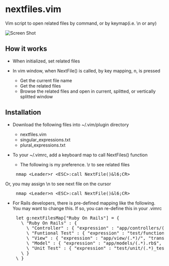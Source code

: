 nextfiles.vim
=============

Vim script to open related files by command, or by keymap(i.e. \n or any)

![Screen Shot](http://i.imgur.com/TsAq70K.png)

How it works
------------

* When initialized, set related files
* In vim window, when NextFile() is called, by key mapping, <leader>n, is pressed

  * Get the current file name
  * Get the related files
  * Browse the related files and open in current, splitted, or vertically splitted window

Installation
------------

* Download the following files into ~/.vim/plugin directory 
  * nextfiles.vim
  * singular_expressions.txt
  * plural_expressions.txt

* To your ~/.vimrc, add a keyboard map to call NextFiles() function
  * The following is my preference. \r to see related files
<pre>
    nmap &lt;Leader>r &lt;ESC>:call NextFile()&l6;CR>
</pre>
  Or, you may assign \n to see next file on the cursor
<pre>
    nmap &lt;Leader>n &lt;ESC>:call NextFile()&l6;CR>
</pre>

* For Rails developers, there is pre-defined mapping like the following. You may want to change this. If so, you can re-define this in your .vimrc

<pre>
    let g:nextFilesMap["Ruby On Rails"] = {
      \ "Ruby On Rails" : {
        \ "Controller" : { "expression" : "app/controllers/(.*)_controller.rb$", "transform" : "pluralize" },
        \ "Funtional Test" : { "expression" : "test/functional/(.*)_controller_test.rb$", "transform" : "pluralize" },
        \ "View" : { "expression" : "app/view/(.*)/", "transform" : "pluralize" },
        \ "Model" : { "expression" : "app/models/(.*).rb$", "transform" : "singularize" },
        \ "Unit Test" : { "expression" : "test/unit/(.*)_test.rb$", "transform" : "singularize" }
      \ }
    \ }
</pre>
